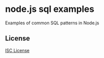 # node.js sql examples

Examples of common SQL patterns in Node.js

## License

[ISC License](LICENSE.md)
